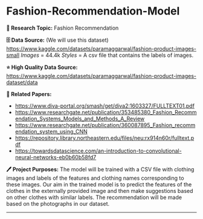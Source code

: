 # Fashion-Recommendation-Model

**🚀 Research Topic:** Fashion Recommendation 

**🗄️ Data Source:** (We will use this dataset) https://www.kaggle.com/datasets/paramaggarwal/fashion-product-images-small
*Images* = 44.4k
*Styles* = A csv file that contains the labels of images.

**⭐ High Quality Data Source:**
https://www.kaggle.com/datasets/paramaggarwal/fashion-product-images-dataset/data

**📜 Related Papers:**
- https://www.diva-portal.org/smash/get/diva2:1603327/FULLTEXT01.pdf
- https://www.researchgate.net/publication/353485380_Fashion_Recommendation_Systems_Models_and_Methods_A_Review
- https://www.researchgate.net/publication/360087895_Fashion_recommendation_system_using_CNN
- https://repository.library.northeastern.edu/files/neu:rx914n60r/fulltext.pdf
- https://towardsdatascience.com/an-introduction-to-convolutional-neural-networks-eb0b60b58fd7

**🖊️ Project Purposes:** The model will be trained with a CSV file with clothing images and labels of the features and clothing names corresponding to these images. Our aim in the trained model is to predict the features of the clothes in the externally provided image and then make suggestions based on other clothes with similar labels. The recommendation will be made based on the photographs in our dataset.
********
